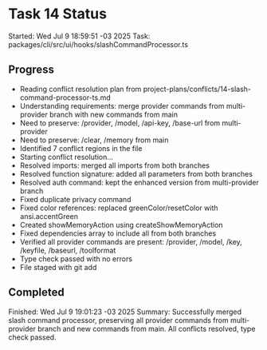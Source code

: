# Task 14 Status

Started: Wed Jul 9 18:59:51 -03 2025
Task: packages/cli/src/ui/hooks/slashCommandProcessor.ts

## Progress

- Reading conflict resolution plan from project-plans/conflicts/14-slash-command-processor-ts.md
- Understanding requirements: merge provider commands from multi-provider branch with new commands from main
- Need to preserve: /provider, /model, /api-key, /base-url from multi-provider
- Need to preserve: /clear, /memory from main
- Identified 7 conflict regions in the file
- Starting conflict resolution...
- Resolved imports: merged all imports from both branches
- Resolved function signature: added all parameters from both branches
- Resolved auth command: kept the enhanced version from multi-provider branch
- Fixed duplicate privacy command
- Fixed color references: replaced greenColor/resetColor with ansi.accentGreen
- Created showMemoryAction using createShowMemoryAction
- Fixed dependencies array to include all from both branches
- Verified all provider commands are present: /provider, /model, /key, /keyfile, /baseurl, /toolformat
- Type check passed with no errors
- File staged with git add

## Completed

Finished: Wed Jul 9 19:01:23 -03 2025
Summary: Successfully merged slash command processor, preserving all provider commands from multi-provider branch and new commands from main. All conflicts resolved, type check passed.
